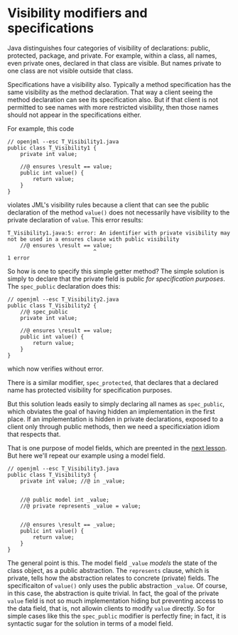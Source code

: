 # Visibility modifiers and specifications

Java distinguishes four categories of visibility of declarations: public, protected, package, and private.
For example, within a class, all names, even private ones, declared in that class are visible.
But names private to one class are not visible outside that class.

Specifications have a visibility also. Typically a method specification has the same
visibility as the method declaration. That way a client seeing the method declaration
can see its specification also. But if that client is not permitted to see names
with more restricted visibility, then those names should not appear in the specifications either.

For example, this code
```
// openjml --esc T_Visibility1.java
public class T_Visibility1 {
    private int value;

    //@ ensures \result == value;
    public int value() {
        return value;
    }
}
```
violates JML's visibility rules because a client that can see the public declaration of the 
method `value()` does not necessarily have visibility to the private declaration of `value`.
This error results:
```
T_Visibility1.java:5: error: An identifier with private visibility may not be used in a ensures clause with public visibility
    //@ ensures \result == value;
                           ^
1 error
```

So how is one to specify this simple getter method? The simple solution is simply to declare that
the private field is public _for specification purposes_.
The `spec_public` declaration does this:
```
// openjml --esc T_Visibility2.java
public class T_Visibility2 {
    //@ spec_public
    private int value;

    //@ ensures \result == value;
    public int value() {
        return value;
    }
}
```
which now verifies without error.

There is a similar modifier, `spec_protected`, that declares that a declared name has
protected visibility for specification purposes.

But this solution leads easily to simply declaring all names as `spec_public`, which 
obviates the goal of having hidden an implementation in the first place. If an 
implementation is hidden in private declarations, exposed to a client only through
public methods, then we need a specificxiation idiom that respects that.

That is one purpose of model fields, which are preented in the [next lesson](ModelFields).
But here we'll repeat our example using a model field.

```
// openjml --esc T_Visibility3.java
public class T_Visibility3 {
    private int value; //@ in _value;


    //@ public model int _value;
    //@ private represents _value = value;


    //@ ensures \result == _value;
    public int value() {
        return value;
    }
}
```
The general point is this. The model field `_value` _models_ the state of the class object,
as a public abstraction. The `represents` clause, which is private, tells how the abstraction
relates to concrete (private) fields. The specificaiton of `value()` only uses the public
abstraction `_value`. Of course, in this case, the abstraction is quite trivial. In fact,
the goal of the private `value` field is not so much implementation hiding but preventing
access to the data field, that is, not allowin clients to modify `value` directly.
So for simple cases like this the `spec_public` modifier is perfectly fine; in fact, it is
syntactic sugar for the solution in terms of a model field.

